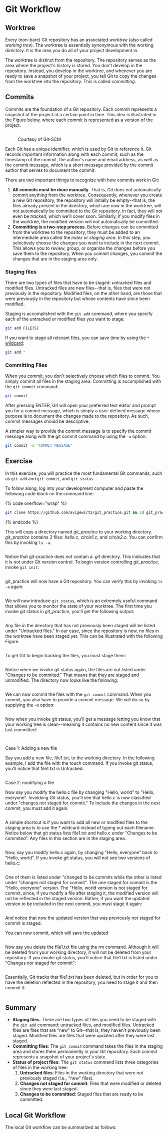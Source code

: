 # Git Workflow

## Worktree

Every (non-bare) Git repository has an associated _worktree_ (also called _working tree_). The worktree is essentially synonymous with the working directory. It is the area you do all of your project development in.&#x20;

The worktree is distinct from the repository. The repository serves as the area where the project's history is stored. You don't develop in the repository. Instead, you develop in the worktree, and whenever you are ready to save a snapshot of your project, you tell Git to copy the changes from the worktree into the repository. This is called _committing_.&#x20;

## Commits

Commits are the foundation of a Git repository. Each commit represents a snapshot of the project at a certain point in time. This idea is illustrated in the Figure below, where each commit is represented as a version of the project.&#x20;

<figure><img src="../../.gitbook/assets/snapshots-2.png" alt=""><figcaption><p>Courtesy of Git-SCM</p></figcaption></figure>

Each Git has a unique identifier, which is used by Git to reference it. Git records important information along with each commit, such as the timestamp of the commit, the author's name and email address, as well as the commit message, which is a short message provided by the commit author that serves to document the commit.&#x20;

There are two important things to recognize with how commits work in Git:

1. **All commits must be done manually**. That is, Git does not automatically commit anything from the worktree. Consequently, whenever you create a new Git repository, the repository will initially be empty--that is, the files already present in the directory, which are now in the worktree, will not automatically be committed to the Git repository. In fact, they will not even be _tracked_, which we'll cover soon. Similarly, if you modify files in the worktree, the modified version will not automatically be committed.
2. **Committing is a two-step process**. Before changes can be committed from the worktree to the repository, they must be added to an intermediate area called the _index_ or _staging area_. In this step, you selectively choose the changes you want to include in the next commit. This allows you to review, group, or organize the changes before you save them to the repository. When you commit changes, you commit the changes that are in the staging area only.&#x20;

### Staging files

There are two types of files that have to be staged: untracked files and modified files. Untracked files are new files--that is, files that were not previously in the repository. Modified files, on the other hand, are those that were previously in the repository but whose contents have since been modified.&#x20;

Staging is accomplished with the `git add` command, where you specify each of the untracked or modified files you want to stage:&#x20;

```bash
git add FILE(S)
```

If you want to stage all relevant files, you can save time by using the `*` [wildcard](../../bash/useful-command-line-features.md#wildcards):

```bash
git add * 
```

### Committing Files

When you commit, you don't selectively choose which files to commit. You simply commit all files in the staging area. Committing is accomplished with the `git commit` command:

```bash
git commit
```

After pressing ENTER, Git will open your preferred text editor and prompt you for a commit message, which is simply a user-defined message whose purpose is to document the changes made to the repository. As such, commit messages should be descriptive.

A simpler way to provide the commit message is to specify the commit message along with the git commit command by using the `-m` option:

```bash
git commit -m "COMMIT MESSAGE" 
```

## Exercise

In this exercise, you will practice the most fundamental Git commands, such as `git add` and `git commit`, and `git status`.&#x20;

To follow along, log into your development computer and paste the following code block on the command line:

{% code overflow="wrap" %}
```bash
git clone https://github.com/avigewirtz/git_practice.git && cd git_practice && rm -rf .git
```
{% endcode %}

This will copy a directory named _git\_practice_ to your working directory. _git\_practice_ contains 3 files: _hello.c_, _circle1.c_, and _circle2.c_. You can confirm this by invoking `ls -a`.

<figure><img src="../../.gitbook/assets/Screenshot 2023-05-03 at 3.56.14 PM.png" alt=""><figcaption></figcaption></figure>

Notice that git-practice does not contain a _.git_ directory. This indicates that it is not under Git version control. To begin version controlling _git\_practice_, invoke `git init`:

<figure><img src="../../.gitbook/assets/Screenshot 2023-05-03 at 3.57.17 PM.png" alt=""><figcaption></figcaption></figure>

git\_practice will now have a Git repository. You can verify this by invoking `ls -a` again:&#x20;

<figure><img src="../../.gitbook/assets/Screenshot 2023-05-03 at 3.59.00 PM.png" alt=""><figcaption></figcaption></figure>

We will now introduce `git status`, which is an extremely useful command that allows you to monitor the state of your worktree. The first time you invoke git status in _git\_practice_, you'll get the following output:

<figure><img src="../../.gitbook/assets/Screenshot 2023-05-03 at 4.00.05 PM (1).png" alt=""><figcaption></figcaption></figure>

Any file in the directory that has not previously been staged will be listed under "Untracked files." In our case, since the repository is new, no files in the worktree have been staged yet. This can be illustrated with the following Figure.

<figure><img src="../../.gitbook/assets/image (15).png" alt=""><figcaption></figcaption></figure>

To get Git to begin tracking the files, you must stage them:

<figure><img src="../../.gitbook/assets/Screenshot 2023-05-03 at 7.35.05 PM.png" alt=""><figcaption></figcaption></figure>

Notice when we invoke git status again, the files are not listed under "Changes to be commited." That means that they are staged and unmodified. The directory now looks like the following:

<figure><img src="../../.gitbook/assets/image (9).png" alt=""><figcaption></figcaption></figure>

We can now commit the files with the `git commit` command. When you commit, you also have to provide a commit message. We will do so by supplying the `-m` option:&#x20;

<figure><img src="../../.gitbook/assets/Screenshot 2023-05-03 at 7.38.50 PM.png" alt=""><figcaption></figcaption></figure>

Now when you invoke git status, you'll get a message letting you know that your working tree is clean--meaning it contains no new content since it was last committed:

<figure><img src="../../.gitbook/assets/Screenshot 2023-05-03 at 7.39.56 PM.png" alt=""><figcaption></figcaption></figure>

<figure><img src="../../.gitbook/assets/image (7).png" alt=""><figcaption></figcaption></figure>















Case 1: Adding a new file

Say you add a new file, file1.txt, to the working directory. In the following example, I add the file with the touch command. If you invoke git status, you'll notice that file1.txt is Untracked:

<figure><img src="../../.gitbook/assets/Screenshot 2023-05-03 at 4.02.30 PM.png" alt=""><figcaption></figcaption></figure>

Case 2: modifying a file

Now say you modify the hello.c file by changing "Hello, world" to "Hello, everyone". Invokking Git status, you'll see that hello.c is now classified under "changes not staged for commit." To include the changes in the next commit, you must add it again.

<figure><img src="../../.gitbook/assets/Screenshot 2023-05-03 at 4.03.19 PM.png" alt=""><figcaption></figcaption></figure>

A simple shortcut is if you want to add all new or modified files to the staging area is to use the \* wildcard instead of typing out each filename. Notice below that git status lists file1.txt and hello.c under "Changes to be commited". Any files in this section are in the staging area.

<figure><img src="../../.gitbook/assets/Screenshot 2023-05-03 at 4.04.08 PM.png" alt=""><figcaption></figcaption></figure>

Now, say you modify hello.c again, by changing "Hello, everyone" back to "Hello, world". If you invoke git status, you will not see two versions of hello.c:

<figure><img src="../../.gitbook/assets/Screenshot 2023-05-03 at 7.56.28 PM.png" alt=""><figcaption></figcaption></figure>

One of them is listed under "changed to be commits while the other is listed under "changes not staged for commit". The one staged for commit is the "Hello, everyone" version. The "Hello, world version is not staged for commit, since, if you modify a file after staging it, the modified version will not be reflected in the staged version. Rather, if you want the updated version to be included in the next commit, you must stage it again:

<figure><img src="../../.gitbook/assets/Screenshot 2023-05-03 at 8.05.28 PM.png" alt=""><figcaption></figcaption></figure>

And notice that now the updated version that was previously not staged for commit is staged.

You can now commit, which will save the updated

<figure><img src="../../.gitbook/assets/Screenshot 2023-05-03 at 8.06.58 PM.png" alt=""><figcaption></figcaption></figure>

Now say you delete the file1.txt file using the rm command. Although it will be deleted from your working directory, it will not be deleted from your repository. If you invoke git status, you'll notice that file1.txt is listed under "Changes nor staged for commit":

<figure><img src="../../.gitbook/assets/Screenshot 2023-05-03 at 8.20.08 PM.png" alt=""><figcaption></figcaption></figure>

Essentially, Git tracks that file1.txt has been deleted, but in order for you to have the deletion reflected in the repository, you need to stage it and then commit it:

<figure><img src="../../.gitbook/assets/Screenshot 2023-05-03 at 8.22.15 PM.png" alt=""><figcaption></figcaption></figure>

## Summary

* **Staging files**: There are two types of files you need to be staged with the `git add` command: untracked files, and modified files. Untracked files are files that are "new" to Git--that is, they haven't previously been staged. Modified files are files that were updated after they were last staged.
* **Committing files**: The `git commit` command takes the files in the staging area and stores them permanently in your Git repository. Each commit represents a snapshot of your project's state.
* **Status of project files**: The `git status` command lists three categories of files in the working tree:
  1. **Untracked files**: Files in the working directory that were not previously staged (i.e., "new" files).
  2. **Changes not staged for commit**: Files that were modified or deleted since they were last staged.
  3. **Changes to be committed**: Staged files that are ready to be committed.

## Local Git Workflow

The local Git workflow can be summarized as follows:

<figure><img src="../../.gitbook/assets/image (7) (1) (1).png" alt=""><figcaption></figcaption></figure>
